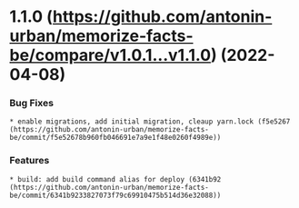 # 1.1.0 (https://github.com/antonin-urban/memorize-facts-be/compare/v1.0.1...v1.1.0) (2022-04-08)

### Bug Fixes

    * enable migrations, add initial migration, cleaup yarn.lock (f5e5267 (https://github.com/antonin-urban/memorize-facts-be/commit/f5e52678b960fb046691e7a9e1f48e0260f4989e))

### Features

    * build: add build command alias for deploy (6341b92 (https://github.com/antonin-urban/memorize-facts-be/commit/6341b9233827073f79c69910475b514d36e32088))